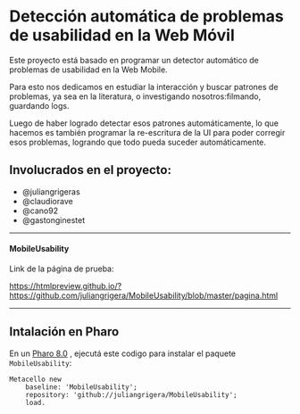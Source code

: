 ﻿# Detección automática de problemas de usabilidad en la Web Móvil
Este proyecto está basado en  programar un detector automático de problemas de usabilidad en la Web Mobile.

Para esto nos dedicamos en estudiar la interacción y buscar patrones de problemas, ya sea en la literatura, o investigando nosotros:filmando, guardando logs. 

Luego de haber logrado detectar esos patrones automáticamente, lo que hacemos es  también programar la re-escritura de la UI para poder corregir esos problemas, logrando  que todo pueda suceder automáticamente. 

## Involucrados en el proyecto:
* @juliangrigeras
* @claudiorave
* @cano92
* @gastonginestet


--------------------------------------------------------------------------------------------------
#### MobileUsability
Link de la página de prueba: 

https://htmlpreview.github.io/?https://github.com/juliangrigera/MobileUsability/blob/master/pagina.html

--------------------------------------------------------------------------------------------------
## Intalación en Pharo
En un [Pharo 8.0](https://pharo.org/download) , ejecutá este codigo para instalar el paquete `MobileUsability`:

``` smalltalk
Metacello new
	baseline: 'MobileUsability';
	repository: 'github://juliangrigera/MobileUsability';
	load.
```

  
  

